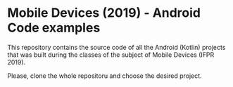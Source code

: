 # Mobile Devices (2019) - Android Code examples

This repository contains the source code of all the Android (Kotlin) projects that was built during the classes of the subject of Mobile Devices (IFPR 2019).

Please, clone the whole repositoru and choose the desired project.